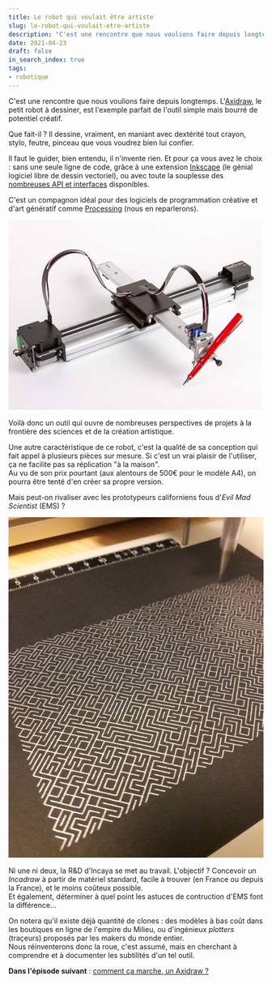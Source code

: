 ```yaml
---
title: Le robot qui voulait être artiste
slug: le-robot-qui-voulait-etre-artiste
description: "C'est une rencontre que nous voulions faire depuis longtemps. L'Axidraw, le petit robot à dessiner, est l'exemple parfait de l'outil simple mais bourré de potentiel créatif."
date: 2021-04-23
draft: false
in_search_index: true
tags:
- robotique
---
```


C'est une rencontre que nous voulions faire depuis longtemps. L'[Axidraw](https://www.axidraw.com/), le petit robot à dessiner, est l'exemple parfait de l'outil simple mais bourré de potentiel créatif.

Que fait-il ? Il dessine, vraiment, en maniant avec dextérité tout crayon, stylo, feutre, pinceau que vous voudrez bien lui confier.

Il faut le guider, bien entendu, il n'invente rien. Et pour ça vous avez le choix : sans une seule ligne de code, grâce à une extension [Inkscape](https://inkscape.org/fr/) (le génial logiciel libre de dessin vectoriel), ou avec toute la souplesse des [nombreuses API et interfaces](https://wiki.evilmadscientist.com/AxiDraw#For_Developers) disponibles.

C'est un compagnon idéal pour des logiciels de programmation créative et d'art génératif comme [Processing](https://processing.org/) (nous en reparlerons).

![l'Axidraw V3 (A4)](axidraw.jpg "Axidraw V3")

Voilà donc un outil qui ouvre de nombreuses perspectives de projets à la frontière des sciences et de la création artistique.

Une autre caractéristique de ce robot, c'est la qualité de sa conception qui fait appel à plusieurs pièces sur mesure. Si c'est un vrai plaisir de l'utiliser, ça ne facilite pas sa réplication "à la maison".  
Au vu de son prix pourtant (aux alentours de 500€ pour le modèle A4), on pourra être tenté d'en créer sa propre version.

Mais peut-on rivaliser avec les prototypeurs californiens fous d'_Evil Mad Scientist_ (EMS) ?

![l'Axidraw rend fou !](axifou.jpg "10 PRINT")


Ni une ni deux, la R&D d'Incaya se met au travail. L'objectif ? Concevoir un _Incadraw_ à partir de matériel standard, facile à trouver (en France ou depuis la France), et le moins coûteux possible.  
Et également, déterminer à quel point les astuces de contruction d'EMS font la différence...

On notera qu'il existe déjà quantité de clones : des modèles à bas coût dans les boutiques en ligne de l'empire du Milieu, ou d'ingénieux _plotters_ (traçeurs) proposés par les makers du monde entier.  
Nous réinventerons donc la roue, c'est assumé, mais en cherchant à comprendre et à documenter les subtilités d'un tel outil.

**Dans l'épisode suivant** : [comment ça marche, un Axidraw ?](https://www.incaya.fr/blog/axidraw-2)
